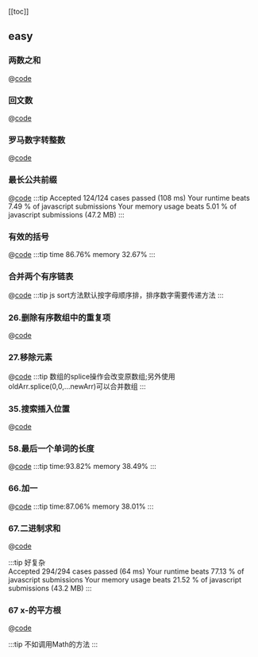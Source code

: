 [[toc]]
## easy
### 两数之和
@[code](../../codeReference/leetcode/1.两数之和.js)
### 回文数
@[code](../../codeReference/leetcode/9.回文数.js)
### 罗马数字转整数
@[code](../../codeReference/leetcode/13.罗马数字转整数.js)
### 最长公共前缀
@[code](../../codeReference/leetcode/14.最长公共前缀.js)
:::tip
Accepted
124/124 cases passed (108 ms)
Your runtime beats 7.49 % of javascript submissions
Your memory usage beats 5.01 % of javascript submissions (47.2 MB)
:::
### 有效的括号
@[code](../../codeReference/leetcode/20.有效的括号.js)
:::tip
time 86.76% memory 32.67%
:::
### 合并两个有序链表
@[code](../../codeReference/leetcode/21.合并两个有序链表.js)
:::tip
js sort方法默认按字母顺序排，排序数字需要传递方法
:::
### 26.删除有序数组中的重复项
@[code](../../codeReference/leetcode/26.删除有序数组中的重复项.js)

### 27.移除元素
@[code](../../codeReference/leetcode/27.移除元素.js)
:::tip
数组的splice操作会改变原数组;另外使用oldArr.splice(0,0,...newArr)可以合并数组
:::

### 35.搜索插入位置
@[code](../../codeReference/leetcode/35.搜索插入位置.js)

### 58.最后一个单词的长度
@[code](../../codeReference/leetcode/58.最后一个单词的长度.js)
:::tip
time:93.82% memory 38.49%
:::
### 66.加一
@[code](../../codeReference/leetcode/66.加一.js)
:::tip
time:87.06% memory 38.01%
:::
### 67.二进制求和
@[code](../../codeReference/leetcode/67.二进制求和.js)

:::tip
好复杂<br/>
Accepted
294/294 cases passed (64 ms)
Your runtime beats 77.13 % of javascript submissions
Your memory usage beats 21.52 % of javascript submissions (43.2 MB)
:::

### 67 x-的平方根
@[code](../../codeReference/leetcode/69.x-的平方根.js)

:::tip
不如调用Math的方法
:::


